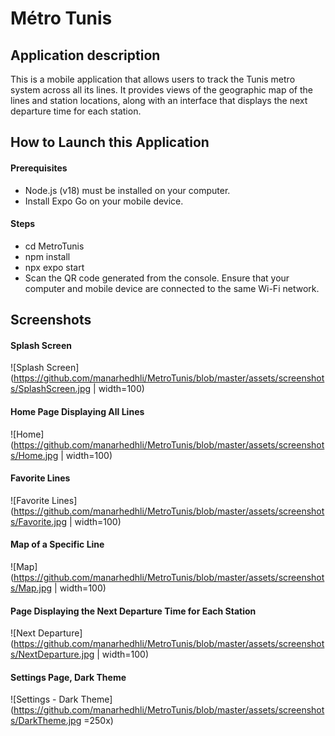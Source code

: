 
# Métro Tunis


## Application description  
This is a mobile application that allows users to track the Tunis metro system across all its lines. It provides views of the geographic map of the lines and station locations, along with an interface that displays the next departure time for each station.

## How to Launch this Application

#### Prerequisites
- Node.js (v18) must be installed on your computer.
- Install Expo Go on your mobile device.
#### Steps
- cd MetroTunis
- npm install
- npx expo start
- Scan the QR code generated from the console. Ensure that your computer and mobile device are connected to the same Wi-Fi network.

## Screenshots 

#### Splash Screen
![Splash Screen](https://github.com/manarhedhli/MetroTunis/blob/master/assets/screenshots/SplashScreen.jpg | width=100)
#### Home Page Displaying All Lines
![Home](https://github.com/manarhedhli/MetroTunis/blob/master/assets/screenshots/Home.jpg | width=100)
#### Favorite Lines
![Favorite Lines](https://github.com/manarhedhli/MetroTunis/blob/master/assets/screenshots/Favorite.jpg | width=100)
#### Map of a Specific Line
![Map](https://github.com/manarhedhli/MetroTunis/blob/master/assets/screenshots/Map.jpg | width=100)
#### Page Displaying the Next Departure Time for Each Station
![Next Departure](https://github.com/manarhedhli/MetroTunis/blob/master/assets/screenshots/NextDeparture.jpg | width=100)
#### Settings Page, Dark Theme
![Settings - Dark Theme](https://github.com/manarhedhli/MetroTunis/blob/master/assets/screenshots/DarkTheme.jpg =250x)
